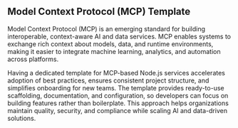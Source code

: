 ## Model Context Protocol (MCP) Template

Model Context Protocol (MCP) is an emerging standard for building interoperable, context-aware AI and data services. MCP enables systems to exchange rich context about models, data, and runtime environments, making it easier to integrate machine learning, analytics, and automation across platforms.

Having a dedicated template for MCP-based Node.js services accelerates adoption of best practices, ensures consistent project structure, and simplifies onboarding for new teams. The template provides ready-to-use scaffolding, documentation, and configuration, so developers can focus on building features rather than boilerplate. This approach helps organizations maintain quality, security, and compliance while scaling AI and data-driven solutions.
